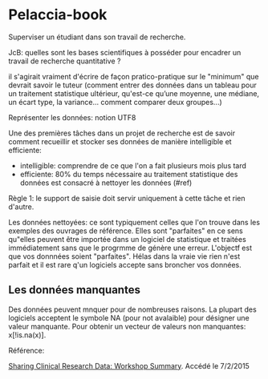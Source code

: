 # Pelaccia-book

Superviser un étudiant dans son travail de recherche.

JcB: quelles sont les bases scientifiques à posséder pour encadrer un travail de recherche quantitative ?

 il s'agirait vraiment d'écrire de façon pratico-pratique sur le "minimum" que devrait savoir le tuteur (comment entrer des données dans un tableau pour un traitement statistique ultérieur, qu'est-ce qu’une moyenne, une médiane, un écart type, la variance... comment comparer deux groupes...)
 
Représenter les données: notion UTF8

Une des premières tâches dans un projet de recherche est de savoir comment recueillir et stocker ses données de manière intelligible et efficiente:
- intelligible: comprendre de ce que l'on a fait plusieurs mois plus tard
- efficiente: 80% du temps nécessaire au traitement statistique des données est consacré à nettoyer les données (#ref)

Règle 1: le support de saisie doit servir uniquement à cette tâche et rien d'autre.

Les données nettoyées: ce sont typiquement celles que l'on trouve dans les exemples des ouvrages de référence. Elles sont "parfaites" en ce sens qu"elles peuvent être importée dans un logiciel de statistique et traitées immédiatement sans que le progrmme de génère une erreur. L'objectf est que vos donnnées soient "parfaites". Hélas dans la vraie vie rien n'est parfait et il est rare q'un logiciels accepte sans broncher vos données.

Les données manquantes
----------------------
Des données peuvent mnquer pour de nombreuses raisons. La plupart des logiciels acceptent le symbole NA (pour not avalaible) pour désigner une valeur manquante. Pour obtenir un vecteur de valeurs non manquantes: x[!is.na(x)].

Référence:

[Sharing Clinical Research Data: Workshop Summary](http://www.nap.edu/catalog/18267/sharing-clinical-research-data-workshop-summary). Accédé le 7/2/2015


